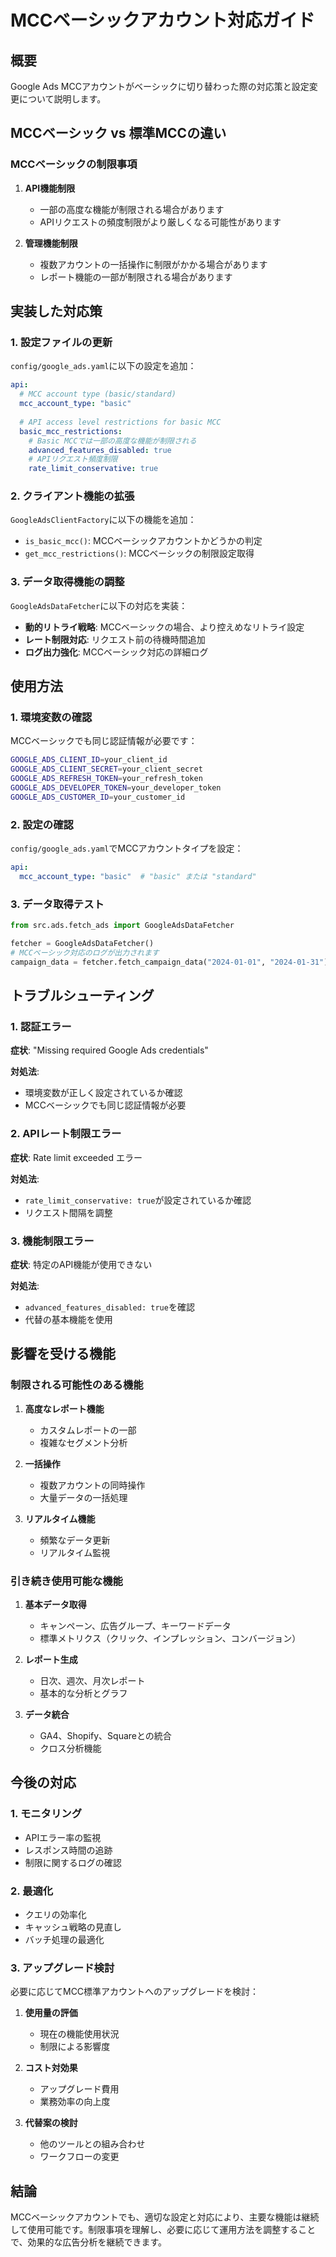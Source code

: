 # MCCベーシックアカウント対応ガイド

## 概要

Google Ads MCCアカウントがベーシックに切り替わった際の対応策と設定変更について説明します。

## MCCベーシック vs 標準MCCの違い

### MCCベーシックの制限事項

1. **API機能制限**
   - 一部の高度な機能が制限される場合があります
   - APIリクエストの頻度制限がより厳しくなる可能性があります

2. **管理機能制限**
   - 複数アカウントの一括操作に制限がかかる場合があります
   - レポート機能の一部が制限される場合があります

## 実装した対応策

### 1. 設定ファイルの更新

`config/google_ads.yaml`に以下の設定を追加：

```yaml
api:
  # MCC account type (basic/standard)
  mcc_account_type: "basic"
  
  # API access level restrictions for basic MCC
  basic_mcc_restrictions:
    # Basic MCCでは一部の高度な機能が制限される
    advanced_features_disabled: true
    # APIリクエスト頻度制限
    rate_limit_conservative: true
```

### 2. クライアント機能の拡張

`GoogleAdsClientFactory`に以下の機能を追加：

- `is_basic_mcc()`: MCCベーシックアカウントかどうかの判定
- `get_mcc_restrictions()`: MCCベーシックの制限設定取得

### 3. データ取得機能の調整

`GoogleAdsDataFetcher`に以下の対応を実装：

- **動的リトライ戦略**: MCCベーシックの場合、より控えめなリトライ設定
- **レート制限対応**: リクエスト前の待機時間追加
- **ログ出力強化**: MCCベーシック対応の詳細ログ

## 使用方法

### 1. 環境変数の確認

MCCベーシックでも同じ認証情報が必要です：

```bash
GOOGLE_ADS_CLIENT_ID=your_client_id
GOOGLE_ADS_CLIENT_SECRET=your_client_secret
GOOGLE_ADS_REFRESH_TOKEN=your_refresh_token
GOOGLE_ADS_DEVELOPER_TOKEN=your_developer_token
GOOGLE_ADS_CUSTOMER_ID=your_customer_id
```

### 2. 設定の確認

`config/google_ads.yaml`でMCCアカウントタイプを設定：

```yaml
api:
  mcc_account_type: "basic"  # "basic" または "standard"
```

### 3. データ取得テスト

```python
from src.ads.fetch_ads import GoogleAdsDataFetcher

fetcher = GoogleAdsDataFetcher()
# MCCベーシック対応のログが出力されます
campaign_data = fetcher.fetch_campaign_data("2024-01-01", "2024-01-31")
```

## トラブルシューティング

### 1. 認証エラー

**症状**: "Missing required Google Ads credentials"

**対処法**:
- 環境変数が正しく設定されているか確認
- MCCベーシックでも同じ認証情報が必要

### 2. APIレート制限エラー

**症状**: Rate limit exceeded エラー

**対処法**:
- `rate_limit_conservative: true`が設定されているか確認
- リクエスト間隔を調整

### 3. 機能制限エラー

**症状**: 特定のAPI機能が使用できない

**対処法**:
- `advanced_features_disabled: true`を確認
- 代替の基本機能を使用

## 影響を受ける機能

### 制限される可能性のある機能

1. **高度なレポート機能**
   - カスタムレポートの一部
   - 複雑なセグメント分析

2. **一括操作**
   - 複数アカウントの同時操作
   - 大量データの一括処理

3. **リアルタイム機能**
   - 頻繁なデータ更新
   - リアルタイム監視

### 引き続き使用可能な機能

1. **基本データ取得**
   - キャンペーン、広告グループ、キーワードデータ
   - 標準メトリクス（クリック、インプレッション、コンバージョン）

2. **レポート生成**
   - 日次、週次、月次レポート
   - 基本的な分析とグラフ

3. **データ統合**
   - GA4、Shopify、Squareとの統合
   - クロス分析機能

## 今後の対応

### 1. モニタリング

- APIエラー率の監視
- レスポンス時間の追跡
- 制限に関するログの確認

### 2. 最適化

- クエリの効率化
- キャッシュ戦略の見直し
- バッチ処理の最適化

### 3. アップグレード検討

必要に応じてMCC標準アカウントへのアップグレードを検討：

1. **使用量の評価**
   - 現在の機能使用状況
   - 制限による影響度

2. **コスト対効果**
   - アップグレード費用
   - 業務効率の向上度

3. **代替案の検討**
   - 他のツールとの組み合わせ
   - ワークフローの変更

## 結論

MCCベーシックアカウントでも、適切な設定と対応により、主要な機能は継続して使用可能です。制限事項を理解し、必要に応じて運用方法を調整することで、効果的な広告分析を継続できます。
